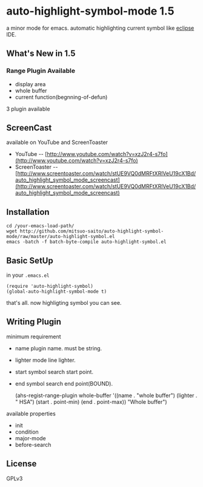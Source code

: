 auto-highlight-symbol-mode 1.5
==============================

a minor mode for emacs.   automatic highlighting current symbol like [eclipse](http://www.eclipse.org) IDE.

What's New in 1.5
-----------------

### Range Plugin Available

* display area
* whole buffer
* current function(begnning-of-defun)

3 plugin available

ScreenCast
----------

available on YouTube and ScreenToaster

* YouTube -- [http://www.youtube.com/watch?v=xzJ2r4-s7fo](http://www.youtube.com/watch?v=xzJ2r4-s7fo)
* ScreenToaster -- [http://www.screentoaster.com/watch/stUE9VQ0dMRFtXRlVeU19cX1Bd/auto_highlight_symbol_mode_screencast](http://www.screentoaster.com/watch/stUE9VQ0dMRFtXRlVeU19cX1Bd/auto_highlight_symbol_mode_screencast)

Installation
------------

	cd /your-emacs-load-path/
	wget http://github.com/mitsuo-saito/auto-highlight-symbol-mode/raw/master/auto-highlight-symbol.el
	emacs -batch -f batch-byte-compile auto-highlight-symbol.el

Basic SetUp
-----------

in your `.emacs.el`

	(require 'auto-highlight-symbol)
	(global-auto-highlight-symbol-mode t)

that's all.
now highligting symbol you can see.

Writing Plugin
--------------

minimum requirement

* name    plugin name. must be string.
* lighter mode line lighter.
* start   symbol search start point. 
* end     symbol search end point(BOUND).

    (ahs-regist-range-plugin whole-buffer
        '((name    . "whole buffer")
          (lighter . " HSA")
          (start   . point-min)
          (end     . point-max))
      "Whole buffer")

available properties

* init          
* condition
* major-mode     
* before-search

License
-------
GPLv3